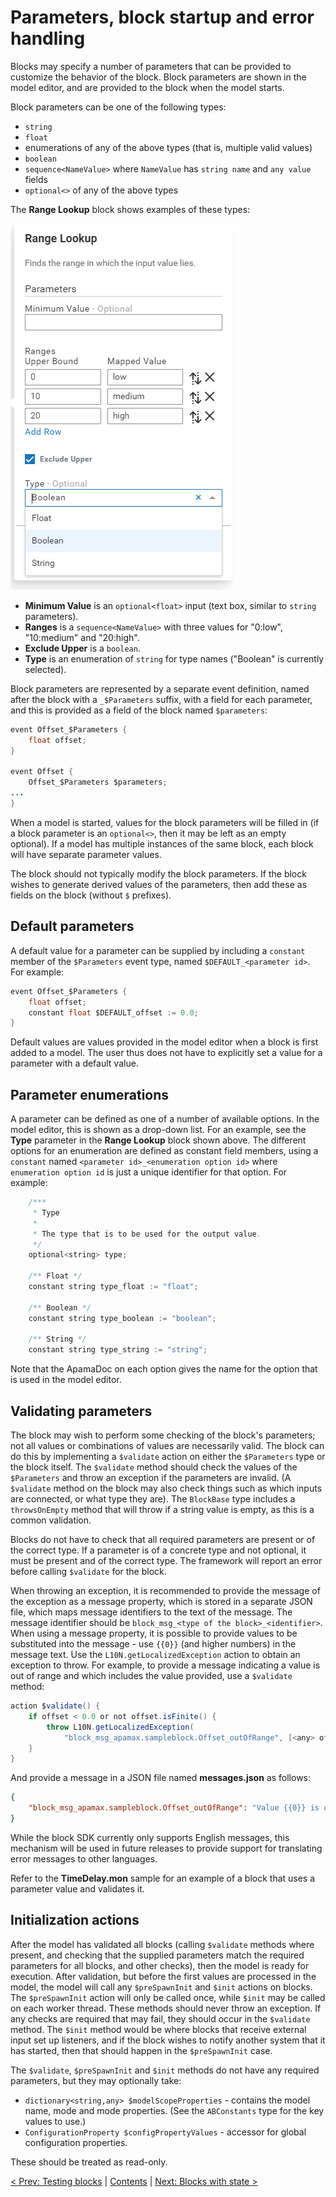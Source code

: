 # Parameters, block startup and error handling

Blocks may specify a number of parameters that can be provided to customize the behavior of the block. Block parameters are shown in the model editor, and are provided to the block when the model starts.

Block parameters can be one of the following types:

* `string`
* `float`
* enumerations of any of the above types (that is, multiple valid values)
* `boolean`
* `sequence<NameValue>` where `NameValue` has `string name` and `any value` fields
* `optional<>` of any of the above types

The **Range Lookup** block shows examples of these types:

![Range lookup block parameters](ParameterTypes.png)

* **Minimum Value** is an `optional<float>` input (text box, similar to `string` parameters).
* **Ranges** is a `sequence<NameValue>` with three values for "0:low", "10:medium" and "20:high".
* **Exclude Upper** is a `boolean`.
* **Type** is an enumeration of `string` for type names ("Boolean" is currently selected).

Block parameters are represented by a separate event definition, named after the block with a `_$Parameters` suffix, with a field for each parameter, and this is provided as a field of the block named `$parameters`:

```Java
event Offset_$Parameters {
    float offset;
}

event Offset {
    Offset_$Parameters $parameters;
...
}
```

When a model is started, values for the block parameters will be filled in (if a block parameter is an `optional<>`, then it may be left as an empty optional). If a model has multiple instances of the same block, each block will have separate parameter values.

The block should not typically modify the block parameters. If the block wishes to generate derived values of the parameters, then add these as fields on the block (without `$` prefixes).

## Default parameters

A default value for a parameter can be supplied by including a `constant` member of the `$Parameters` event type, named `$DEFAULT_<parameter id>`. For example:

```Java
event Offset_$Parameters {
    float offset;
    constant float $DEFAULT_offset := 0.0;
}
```

Default values are values provided in the model editor when a block is first added to a model. The user thus does not have to explicitly set a value for a parameter with a default value.

## Parameter enumerations

A parameter can be defined as one of a number of available options. In the model editor, this is shown as a drop-down list. For an example, see the **Type** parameter in the **Range Lookup** block shown above. The different options for an enumeration are defined as constant field members, using a `constant` named `<parameter id>_<enumeration option id>` where `enumeration option id` is just a unique identifier for that option. For example:

```Java
    /***
     * Type
     *
     * The type that is to be used for the output value.
     */
    optional<string> type;

    /** Float */
    constant string type_float := "float";

    /** Boolean */
    constant string type_boolean := "boolean";

    /** String */
    constant string type_string := "string";
```

Note that the ApamaDoc on each option gives the name for the option that is used in the model editor.

## Validating parameters

The block may wish to perform some checking of the block's parameters; not all values or combinations of values are necessarily valid. The block can do this by implementing a `$validate` action on either the `$Parameters` type or the block itself. The `$validate` method should check the values of the `$Parameters` and throw an exception if the parameters are invalid. (A `$validate` method on the block may also check things such as which inputs are connected, or what type they are). The `BlockBase` type includes a `throwsOnEmpty` method that will throw if a string value is empty, as this is a common validation.

Blocks do not have to check that all required parameters are present or of the correct type. If a parameter is of a concrete type and not optional, it must be present and of the correct type. The framework will report an error before calling `$validate` for the block.

When throwing an exception, it is recommended to provide the message of the exception as a message property, which is stored in a separate JSON file, which maps message identifiers to the text of the message. The message identifier should be `block_msg_<type of the block>_<identifier>`. When using a message property, it is possible to provide values to be substituted into the message - use `{{0}}` (and higher numbers) in the message text. Use the `L10N.getLocalizedException` action to obtain an exception to throw. For example, to provide a message indicating a value is out of range and which includes the value provided, use a `$validate` method:

```Java
action $validate() {
    if offset < 0.0 or not offset.isFinite() {
        throw L10N.getLocalizedException(
            "block_msg_apamax.sampleblock.Offset_outOfRange", [<any> offset]);
    }
}
```

And provide a message in a JSON file named **messages.json** as follows:

```JSON
{
    "block_msg_apamax.sampleblock.Offset_outOfRange": "Value {{0}} is out of range (must be zero or a positive finite number)"
}
```

While the block SDK currently only supports English messages, this mechanism will be used in future releases to provide support for translating error messages to other languages.

Refer to the **TimeDelay.mon** sample for an example of a block that uses a parameter value and validates it.

## Initialization actions

After the model has validated all blocks (calling `$validate` methods where present, and checking that the supplied parameters match the required parameters for all blocks, and other checks), then the model is ready for execution. After validation, but before the first values are processed in the model, the model will call any `$preSpawnInit` and `$init` actions on blocks. The `$preSpawnInit` action will only be called once, while `$init` may be called on each worker thread. These methods should never throw an exception. If any checks are required that may fail, they should occur in the `$validate` method. The `$init` method would be where blocks that receive external input set up listeners, and if the block wishes to notify another system that it has started, then that should happen in the `$preSpawnInit` case.

The `$validate`, `$preSpawnInit` and `$init` methods do not have any required parameters, but they may optionally take:

* `dictionary<string,any> $modelScopeProperties` - contains the model name, mode and mode properties. (See the `ABConstants` type for the key values to use.)
* `ConfigurationProperty $configPropertyValues` - accessor for global configuration properties.

These should be treated as read-only.

[< Prev: Testing blocks](035-Testing.md) | [Contents](000-contents.md) | [Next: Blocks with state >](050-State.md) 
